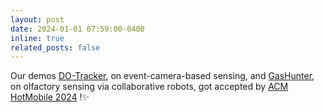 ```yaml
---
layout: post
date: 2024-01-01 07:59:00-0400
inline: true
related_posts: false
---
```


Our demos [DO-Tracker](https://dl.acm.org/doi/10.1145/3638550.3643620), on event-camera-based sensing, and [GasHunter](https://dl.acm.org/doi/10.1145/3638550.3643049), on olfactory sensing via collaborative robots, got accepted by [ACM HotMobile 2024](https://hotmobile.org/2024/) !✨
